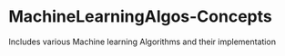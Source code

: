 # MachineLearningAlgos-Concepts
Includes various Machine learning Algorithms and their implementation
